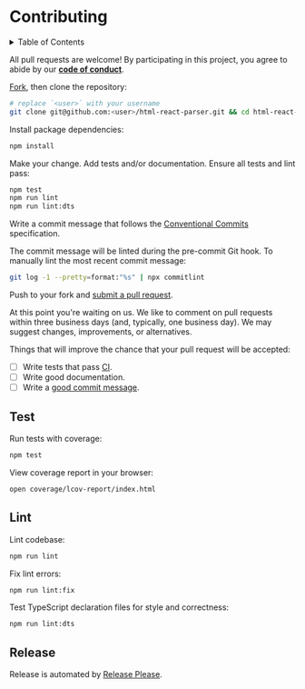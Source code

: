 # Contributing

<details>
<summary>Table of Contents</summary>

- [Test](#test)
- [Lint](#lint)
- [Release](#release)

</details>

All pull requests are welcome! By participating in this project, you
agree to abide by our **[code of conduct]**.

[code of conduct]: https://github.com/remarkablemark/html-react-parser/blob/master/CODE_OF_CONDUCT.md

[Fork], then clone the repository:

[fork]: https://github.com/remarkablemark/html-react-parser/fork

```sh
# replace `<user>` with your username
git clone git@github.com:<user>/html-react-parser.git && cd html-react-parser
```

Install package dependencies:

```sh
npm install
```

Make your change. Add tests and/or documentation. Ensure all tests and lint pass:

```sh
npm test
npm run lint
npm run lint:dts
```

Write a commit message that follows the [Conventional Commits][commit] specification.

The commit message will be linted during the pre-commit Git hook.
To manually lint the most recent commit message:

```sh
git log -1 --pretty=format:"%s" | npx commitlint
```

Push to your fork and [submit a pull request][pr].

[pr]: https://github.com/remarkablemark/html-react-parser/compare/

At this point you're waiting on us. We like to comment on pull requests
within three business days (and, typically, one business day). We may suggest
changes, improvements, or alternatives.

Things that will improve the chance that your pull request will be accepted:

- [ ] Write tests that pass [CI].
- [ ] Write good documentation.
- [ ] Write a [good commit message][commit].

[ci]: https://github.com/remarkablemark/html-react-parser/actions?query=workflow%3Abuild
[commit]: https://www.conventionalcommits.org/

## Test

Run tests with coverage:

```sh
npm test
```

View coverage report in your browser:

```sh
open coverage/lcov-report/index.html
```

## Lint

Lint codebase:

```sh
npm run lint
```

Fix lint errors:

```sh
npm run lint:fix
```

Test TypeScript declaration files for style and correctness:

```sh
npm run lint:dts
```

## Release

Release is automated by [Release Please](https://github.com/googleapis/release-please).

